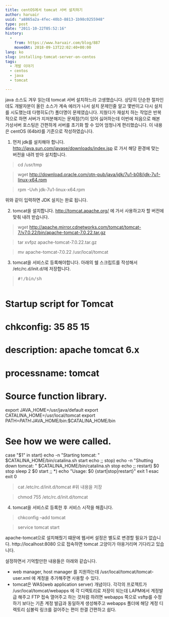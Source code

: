 ```yaml
---
title: centOS에서 tomcat 서버 설치하기
author: haruair
uuid: "a8865a2a-4fec-40b3-8813-1b98c0255948"
type: post
date: "2011-10-22T05:52:16"
history:
  - 
    from: https://www.haruair.com/blog/887
    movedAt: 2018-09-13T22:02:40+00:00
lang: ko
slug: installing-tomcat-server-on-centos
tags:
  - 개발 이야기
  - centos
  - java
  - tomcat

---
```

java 소스도 겨우 읽는데 tomcat 서버 설치하느라 고생했습니다. 상당히 단순한 절차인데도 개발자분이 올린 소스가 계속 에러가 나서 설치 문제인줄 알고 몇번이고 다시 설치를 시도했는데 다행히도(?) 폴더명이 문제였습니다. 지웠다가 재설치 하는 작업은 반복적으로 하면 서버가 지저분해지는 문제점(?)이 있어 싫어하는데 이번에 처음으로 해본 가상서버 호스팅은 간편하게 서버를 초기화 할 수 있어 엄청나게 편리했습니다. 이 내용은 centOS (64bit)를 기준으로 작성하였습니다.

1. 먼저 jdk를 설치해야 합니다. http://java.sun.com/javase/downloads/index.jsp 로 가서 해당 환경에 맞는 버전을 내려 받아 설치합니다.

> cd /usr/tmp
  
> wget http://download.oracle.com/otn-pub/java/jdk/7u1-b08/jdk-7u1-linux-x64.rpm
  
> rpm -Uvh jdk-7u1-linux-x64.rpm

위와 같이 입력하면 JDK 설치는 완료 됩니다.

2. tomcat을 설치합니다. http://tomcat.apache.org/ 에 가서 사용하고자 할 버전에 맞춰 내려 받습니다.

> wget http://apache.mirror.cdnetworks.com/tomcat/tomcat-7/v7.0.22/bin/apache-tomcat-7.0.22.tar.gz
  
> tar xvfpz apache-tomcat-7.0.22.tar.gz
  
> mv apache-tomcat-7.0.22 /usr/local/tomcat

3. tomcat을 서비스로 등록해야합니다. 아래의 쉘 스크립트를 작성해서 /etc/rc.d/init.d/에 저장합니다.

> <pre>#!/bin/sh
# Startup script for Tomcat
#
# chkconfig: 35 85 15
# description: apache tomcat 6.x
#
# processname: tomcat
#
# Source function library.
export JAVA_HOME=/usr/java/default
export CATALINA_HOME=/usr/local/tomcat
export PATH=$PATH:$JAVA_HOME/bin:$CATALINA_HOME/bin
# See how we were called.
case "$1" in
  start)
  echo -n "Starting tomcat: "
  $CATALINA_HOME/bin/catalina.sh start
  echo
  ;;
  stop)
  echo -n "Shutting down tomcat: "
  $CATALINA_HOME/bin/catalina.sh stop
  echo
  ;;
  restart)
  $0 stop
  sleep 2
  $0 start
  ;;
  *)
  echo "Usage: $0 {start|stop|restart}"
  exit 1
esac
exit 0</pre>
> 
> cat /etc/rc.d/init.d/tomcat #위 내용을 저장
  
> chmod 755 /etc/rc.d/init.d/tomcat

4. tomcat을 서비스로 등록한 후 서비스 시작을 해줍니다.

> chkconfig &#8211;add tomcat
  
> service tomcat start

apache-tomcat으로 설치해줬기 떄문에 웹서버 설정은 별도로 변경할 필요가 없습니다. http://localhost:8080 으로 접속하면 tomcat 고양이가 야옹거리며 기다리고 있습니다.

설정하면서 기억할만한 내용들은 아래와 같습니다.

  * web manager, host manager 를 지원하는데 /usr/local/tomcat/tomcat-user.xml 에 계정을 추가해주면 사용할 수 있다.
  * tomcat은 WAS(web application server) 개념이다. 각각의 프로젝트가 /usr/local/tomcat/webapps 에 각 디렉토리로 저장이 되는데 LAPM에서 계정발급 해주고 FTP 접속 열어주고 하는 것처럼 하려면 webapps 쪽으로 vsftp를 수정하기 보다는 기존 계정 발급과 동일하게 생성해주고 webapps 폴더에 해당 계정 디렉토리 심볼릭 링크를 걸어주는 편이 한결 간편하고 쉽다.